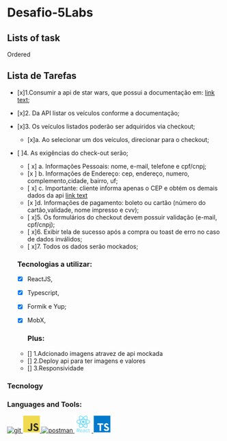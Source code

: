 # Desafio-5Labs

## Lists of task

Ordered

## Lista de Tarefas

- [x]1.Consumir a api de star wars, que possui a documentação em:
[link text](https://swapi.dev/about);

- [x]2. Da API listar os veículos conforme a documentação;

- [x]3. Os veículos listados poderão ser adquiridos via checkout;
    - [x]a. Ao selecionar um dos veículos, direcionar para o checkout;

- [ ]4. As exigências do check-out serão;
    - [ x] a. Informações Pessoais: nome, e-mail, telefone e cpf/cnpj;
    - [x ] b. Informações de Endereço: cep, endereço, numero, complemento,cidade, bairro, uf;
    - [ x] c. Importante: cliente informa apenas o CEP e obtém os demais dados da api [link text](viacep.com.br)
    - [x ]d. Informações de pagamento: boleto ou cartão (número do cartão,validade, nome impresso e cvv);
    - [ x]5. Os formulários do checkout devem possuir validação (e-mail, cpf/cnpj);
    - [ x]6. Exibir tela de sucesso após a compra ou toast de erro no caso de dados
            inválidos;
    - [ x]7. Todos os dados serão mockados;
            
    ###  Tecnologias a utilizar:
   - [x] ReactJS, 
   - [x] Typescript,
   - [x] Formik e Yup;
   - [x] MobX,
    
     ###  Plus:
   - [] 1.Adcionado imagens atravez de api mockada 
   - [] 2.Deploy api para ter imagens e valores 
   - [] 3.Responsividade


<h3 align="left">Tecnology</h3>
<p align="left">
</p>

<h3 align="left">Languages and Tools:</h3>
<p align="left"> <a href="https://git-scm.com/" target="_blank" rel="noreferrer"> <img src="https://www.vectorlogo.zone/logos/git-scm/git-scm-icon.svg" alt="git" width="40" height="40"/> </a> <a href="https://developer.mozilla.org/en-US/docs/Web/JavaScript" target="_blank" rel="noreferrer"> <img src="https://raw.githubusercontent.com/devicons/devicon/master/icons/javascript/javascript-original.svg" alt="javascript" width="40" height="40"/> </a> <a href="https://postman.com" target="_blank" rel="noreferrer"> <img src="https://www.vectorlogo.zone/logos/getpostman/getpostman-icon.svg" alt="postman" width="40" height="40"/> </a> <a href="https://reactjs.org/" target="_blank" rel="noreferrer"> <img src="https://raw.githubusercontent.com/devicons/devicon/master/icons/react/react-original-wordmark.svg" alt="react" width="40" height="40"/> </a> <a href="https://www.typescriptlang.org/" target="_blank" rel="noreferrer"> <img src="https://raw.githubusercontent.com/devicons/devicon/master/icons/typescript/typescript-original.svg" alt="typescript" width="40" height="40"/> </a> </p>

